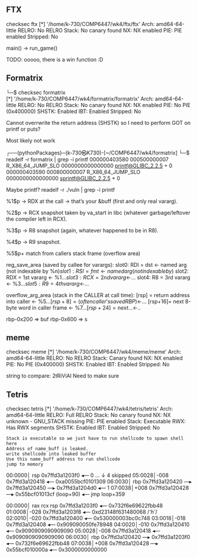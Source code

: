 ## FTX

 checksec ftx
[*] '/home/k-730/COMP6447/wk4/ftx/ftx'
    Arch:       amd64-64-little
    RELRO:      No RELRO
    Stack:      No canary found
    NX:         NX enabled
    PIE:        PIE enabled
    Stripped:   No

main() -> run_game()

TODO:
ooooo, there is a win function :D

## Formatrix

└─$ checksec formatrix  
[*] '/home/k-730/COMP6447/wk4/formatrix/formatrix'
    Arch:       amd64-64-little
    RELRO:      No RELRO
    Stack:      No canary found
    NX:         NX enabled
    PIE:        No PIE (0x400000)
    SHSTK:      Enabled
    IBT:        Enabled
    Stripped:   No

Cannot overrwrite the return address (SHSTK) so I need to perform GOT on printf or puts?

Most likely not work

┌──(pythonPackages)─(k-730㉿K730)-[~/COMP6447/wk4/formatrix]
└─$ readelf -r formatrix | grep -i printf
000000403580  000500000007 R_X86_64_JUMP_SLO 0000000000000000 printf@GLIBC_2.2.5 + 0
000000403590  000800000007 R_X86_64_JUMP_SLO 0000000000000000 sprintf@GLIBC_2.2.5 + 0

Maybe printf?
readelf -r ./vuln | grep -i printf

%1$p → RDX at the call → that’s your &buff (first and only real vararg).

%2$p → RCX snapshot taken by va_start in libc (whatever garbage/leftover the compiler left in RCX).

%3$p → R8 snapshot (again, whatever happened to be in R8).

%4$p → R9 snapshot.

%5$p+ match from callers stack frame (overflow area)

reg_save_area (saved by callee for varargs):
  slot0: RDI = dst           ← named arg (not indexable by %n$)
  slot1: RSI = fmt           ← named arg (not indexable by %n$)
  slot2: RDX = 1st vararg    ← %1$...
  slot3: RCX = 2nd vararg    ← %2$...
  slot4: R8  = 3rd vararg    ← %3$...
  slot5: R9  = 4th vararg    ← %4$...

overflow_arg_area (stack in the CALLER at call time):
  [rsp]   = return address into caller          ← %5$...
  [rsp+8] = (often caller’s saved RBP)          ← %6$...
  [rsp+16]= next 8-byte word in caller frame    ← %7$...
  [rsp+24]= next …                               ← %8$..

rbp-0x200 => buf
rbp-0x600 => s

## meme

 checksec meme
[*] '/home/k-730/COMP6447/wk4/meme/meme'
    Arch:       amd64-64-little
    RELRO:      No RELRO
    Stack:      Canary found
    NX:         NX enabled
    PIE:        No PIE (0x400000)
    SHSTK:      Enabled
    IBT:        Enabled
    Stripped:   No

string to compare: 2tRiViAl
Need to make sure

## Tetris

checksec tetris
[*] '/home/k-730/COMP6447/wk4/tetris/tetris'
    Arch:       amd64-64-little
    RELRO:      Full RELRO
    Stack:      No canary found
    NX:         NX unknown - GNU_STACK missing
    PIE:        PIE enabled
    Stack:      Executable
    RWX:        Has RWX segments
    SHSTK:      Enabled
    IBT:        Enabled
    Stripped:   No

    Stack is executable so we just have to run shellcode to spawn shell here
    Address of name_buff is leaked.
    write shellcode into leaked buffer
    Use this name_buff address to run shellcode
    jump to memory

00:0000│ rsp 0x7ffd3a1203f0 ◂— 0
... ↓        4 skipped
05:0028│-008 0x7ffd3a120418 ◂— 0xa0055bcf0101309
06:0030│ rbp 0x7ffd3a120420 —▸ 0x7ffd3a120450 —▸ 0x7ffd3a1204d0 ◂— 1
07:0038│+008 0x7ffd3a120428 —▸ 0x55bcf01013cf (loop+90) ◂— jmp loop+359

00:0000│ rax rcx rsp 0x7ffd3a1203f0 ◂— 0x732f6e69622fbb48
01:0008│-028         0x7ffd3a1203f8 ◂— 0xd23148f631480068 /*'h'*/
02:0010│-020         0x7ffd3a120400 ◂— 0x530000003bc0c748
03:0018│-018         0x7ffd3a120408 ◂— 0x909090050fe78948
04:0020│-010         0x7ffd3a120410 ◂— 0x9090909090909090
05:0028│-008         0x7ffd3a120418 ◂— 0x9090909090909090
06:0030│ rbp         0x7ffd3a120420 —▸ 0x7ffd3a1203f0 ◂— 0x732f6e69622fbb48
07:0038│+008         0x7ffd3a120428 —▸ 0x55bcf010000a ◂— 0x3000000000000
